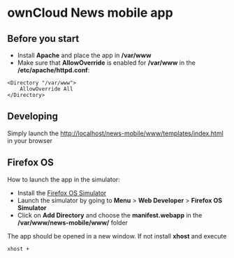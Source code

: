 ownCloud News mobile app
========================

Before you start
----------------
* Install **Apache** and place the app in **/var/www**
* Make sure that **AllowOverride** is enabled for **/var/www** in the **/etc/apache/httpd.conf**:

```
<Directory "/var/www">
	AllowOverride All
</Directory>
```

Developing
----------
Simply launch the [http://localhost/news-mobile/www/templates/index.html](http://localhost/news-mobile/www/templates/index.html) in your browser



Firefox OS
----------
How to launch the app in the simulator:

* Install the [Firefox OS Simulator](https://addons.mozilla.org/de/firefox/addon/firefox-os-simulator/)
* Launch the simulator by going to  **Menu** > **Web Developer** > **Firefox OS Simulator**
* Click on **Add Directory** and choose the **manifest.webapp** in the **/var/www/news-mobile/www/** folder

The app should be opened in a new window. If not install **xhost** and execute

	xhost +
